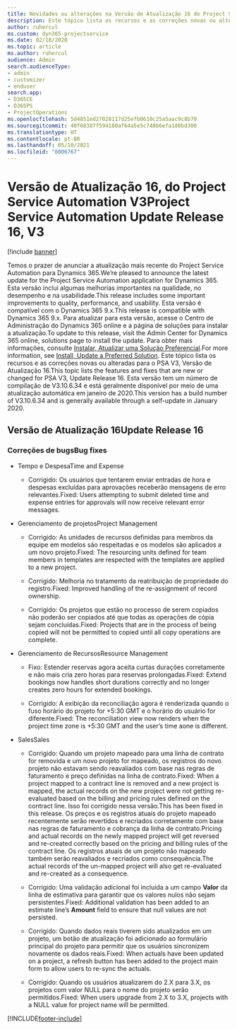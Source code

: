 ```yaml
---
title: Novidades ou alterações na Versão de Atualização 16 do Project Service Automation V3
description: Este tópico lista os recursos e as correções novas ou alteradas disponíveis na Versão de Atualização 16 do Project Service Automation V3.
author: ruhercul
ms.custom: dyn365-projectservice
ms.date: 02/18/2020
ms.topic: article
ms.author: ruhercul
audience: Admin
search.audienceType:
- admin
- customizer
- enduser
search.app:
- D365CE
- D365PS
- ProjectOperations
ms.openlocfilehash: 5d4851ed27028117d25efb0610c25a5aac9c8b70
ms.sourcegitcommit: 40f68387f594180af64a5e5c748b6efa188bd300
ms.translationtype: HT
ms.contentlocale: pt-BR
ms.lasthandoff: 05/10/2021
ms.locfileid: "6006767"
---
```

# <a name="project-service-automation-update-release-16-v3"></a><span data-ttu-id="d7941-103">Versão de Atualização 16, do Project Service Automation V3</span><span class="sxs-lookup"><span data-stu-id="d7941-103">Project Service Automation Update Release 16, V3</span></span>

[!include [banner](../includes/psa-now-project-operations.md)]

<span data-ttu-id="d7941-104">Temos o prazer de anunciar a atualização mais recente do Project Service Automation para Dynamics 365.</span><span class="sxs-lookup"><span data-stu-id="d7941-104">We’re pleased to announce the latest update for the Project Service Automation application for Dynamics 365.</span></span> <span data-ttu-id="d7941-105">Esta versão inclui algumas melhorias importantes na qualidade, no desempenho e na usabilidade.</span><span class="sxs-lookup"><span data-stu-id="d7941-105">This release includes some important improvements to quality, performance, and usability.</span></span>  <span data-ttu-id="d7941-106">Esta versão é compatível com o Dynamics 365 9.x.</span><span class="sxs-lookup"><span data-stu-id="d7941-106">This release is compatible with Dynamics 365 9.x.</span></span> <span data-ttu-id="d7941-107">Para atualizar para esta versão, acesse o Centro de Administração do Dynamics 365 online e a página de soluções para instalar a atualização.</span><span class="sxs-lookup"><span data-stu-id="d7941-107">To update to this release, visit the Admin Center for Dynamics 365 online, solutions page to install the update.</span></span> <span data-ttu-id="d7941-108">Para obter mais informações, consulte [Instalar, Atualizar uma Solução Preferencial](/dynamics365/project-service/upgrade-psa-home-page).</span><span class="sxs-lookup"><span data-stu-id="d7941-108">For more information, see [Install, Update a Preferred Solution](/dynamics365/project-service/upgrade-psa-home-page).</span></span>
<span data-ttu-id="d7941-109">Este tópico lista os recursos e as correções novas ou alteradas para o PSA V3, Versão de Atualização 16.</span><span class="sxs-lookup"><span data-stu-id="d7941-109">This topic lists the features and fixes that are new or changed for PSA V3, Update Release 16.</span></span> <span data-ttu-id="d7941-110">Esta versão tem um número de compilação de V3.10.6.34 e está geralmente disponível por meio de uma atualização automática em janeiro de 2020.</span><span class="sxs-lookup"><span data-stu-id="d7941-110">This version has a build number of V3.10.6.34 and is generally available through a self-update in January 2020.</span></span>


## <a name="update-release-16"></a><span data-ttu-id="d7941-111">Versão de Atualização 16</span><span class="sxs-lookup"><span data-stu-id="d7941-111">Update Release 16</span></span>

### <a name="bug-fixes"></a><span data-ttu-id="d7941-112">Correções de bugs</span><span class="sxs-lookup"><span data-stu-id="d7941-112">Bug fixes</span></span>

-   <span data-ttu-id="d7941-113">Tempo e Despesa</span><span class="sxs-lookup"><span data-stu-id="d7941-113">Time and Expense</span></span>

    -   <span data-ttu-id="d7941-114">Corrigido: Os usuários que tentarem enviar entradas de hora e despesas excluídas para aprovações receberão mensagens de erro relevantes.</span><span class="sxs-lookup"><span data-stu-id="d7941-114">Fixed: Users attempting to submit deleted time and expense entries for approvals will now receive relevant error messages.</span></span>

-   <span data-ttu-id="d7941-115">Gerenciamento de projetos</span><span class="sxs-lookup"><span data-stu-id="d7941-115">Project Management</span></span>

    -   <span data-ttu-id="d7941-116">Corrigido: As unidades de recursos definidas para membros da equipe em modelos são respeitadas e os modelos são aplicados a um novo projeto.</span><span class="sxs-lookup"><span data-stu-id="d7941-116">Fixed: The resourcing units defined for team members in templates are respected with the templates are applied to a new project.</span></span>

    -   <span data-ttu-id="d7941-117">Corrigido: Melhoria no tratamento da reatribuição de propriedade do registro.</span><span class="sxs-lookup"><span data-stu-id="d7941-117">Fixed: Improved handling of the re-assignment of record ownership.</span></span>

    -   <span data-ttu-id="d7941-118">Corrigido: Os projetos que estão no processo de serem copiados não poderão ser copiados até que todas as operações de cópia sejam concluídas.</span><span class="sxs-lookup"><span data-stu-id="d7941-118">Fixed: Projects that are in the process of being copied will not be permitted to copied until all copy operations are complete.</span></span>

-   <span data-ttu-id="d7941-119">Gerenciamento de Recursos</span><span class="sxs-lookup"><span data-stu-id="d7941-119">Resource Management</span></span>

    -   <span data-ttu-id="d7941-120">Fixo: Estender reservas agora aceita curtas durações corretamente e não mais cria zero horas para reservas prolongadas.</span><span class="sxs-lookup"><span data-stu-id="d7941-120">Fixed: Extend bookings now handles short durations correctly and no longer creates zero hours for extended bookings.</span></span>

    -   <span data-ttu-id="d7941-121">Corrigido: A exibição da reconciliação agora é renderizada quando o fuso horário do projeto for +5:30 GMT e o horário do usuário for diferente.</span><span class="sxs-lookup"><span data-stu-id="d7941-121">Fixed: The reconciliation view now renders when the project time zone is +5:30 GMT and the user’s time aone is different.</span></span>

-   <span data-ttu-id="d7941-122">Sales</span><span class="sxs-lookup"><span data-stu-id="d7941-122">Sales</span></span>

    -   <span data-ttu-id="d7941-123">Corrigido: Quando um projeto mapeado para uma linha de contrato for removida e um novo projeto for mapeado, os registros do novo projeto não estavam sendo reavaliados com base nas regras de faturamento e preço definidas na linha de contrato.</span><span class="sxs-lookup"><span data-stu-id="d7941-123">Fixed: When a project mapped to a contract line is removed and a new project is mapped, the actual records on the new project were not getting re-evaluated based on the billing and pricing rules defined on the contract line.</span></span> <span data-ttu-id="d7941-124">Isso foi corrigido nessa versão.</span><span class="sxs-lookup"><span data-stu-id="d7941-124">This has been fixed in this release.</span></span> <span data-ttu-id="d7941-125">Os preços e os registros atuais do projeto mapeado recentemente serão revertidos e recriados corretamente com base nas regras de faturamento e cobrança da linha de contrato.</span><span class="sxs-lookup"><span data-stu-id="d7941-125">Pricing and actual records on the newly mapped project will get reversed and re-created correctly based on the pricing and billing rules of the contract line.</span></span> <span data-ttu-id="d7941-126">Os registros atuais de um projeto não mapeado também serão reavaliados e recriados como consequência.</span><span class="sxs-lookup"><span data-stu-id="d7941-126">The actual records of the un-mapped project will also get re-evaluated and re-created as a consequence.</span></span>

    -   <span data-ttu-id="d7941-127">Corrigido: Uma validação adicional foi incluída a um campo **Valor** da linha de estimativa para garantir que os valores nulos não sejam persistentes.</span><span class="sxs-lookup"><span data-stu-id="d7941-127">Fixed: Additional validation has been added to an estimate line’s **Amount** field to ensure that null values are not persisted.</span></span>

    -   <span data-ttu-id="d7941-128">Corrigido: Quando dados reais tiverem sido atualizados em um projeto, um botão de atualização foi adicionado ao formulário principal do projeto para permitir que os usuários sincronizem novamente os dados reais.</span><span class="sxs-lookup"><span data-stu-id="d7941-128">Fixed: When actuals have been updated on a project, a refresh button has been added to the project main form to allow users to re-sync the actuals.</span></span>

    -   <span data-ttu-id="d7941-129">Corrigido: Quando os usuários atualizarem do 2.X para 3.X, os projetos com valor NULL para o nome do projeto serão permitidos.</span><span class="sxs-lookup"><span data-stu-id="d7941-129">Fixed: When users upgrade from 2.X to 3.X, projects with a NULL value for project name will be permitted.</span></span>



[!INCLUDE[footer-include](../includes/footer-banner.md)]